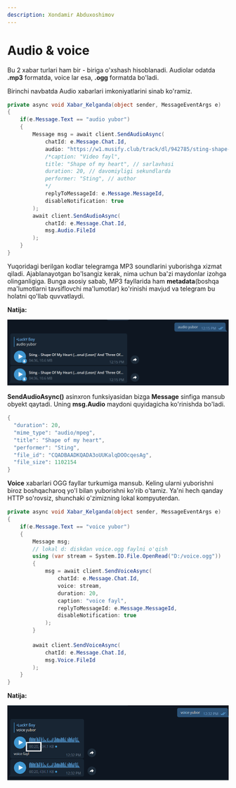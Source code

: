 ```yaml
---
description: Xondamir Abduxoshimov
---
```


# Audio & voice

Bu 2 xabar turlari ham bir - biriga o'xshash hisoblanadi. Audiolar odatda **.mp3** formatda, voice lar esa, **.ogg** formatda bo'ladi.

Birinchi navbatda Audio xabarlari imkoniyatlarini sinab ko'ramiz.

```csharp
private async void Xabar_Kelganda(object sender, MessageEventArgs e)
{
    if(e.Message.Text == "audio yubor")
    {
        Message msg = await client.SendAudioAsync(
            chatId: e.Message.Chat.Id,
            audio: "https://w1.musify.club/track/dl/942785/sting-shape-of-my-heart-from-the-professional-leon-and-three-of-hearts.mp3",
            /*caption: "Video fayl",
            title: "Shape of my heart", // sarlavhasi
            duration: 20, // davomiyligi sekundlarda
            performer: "Sting", // author 
            */
            replyToMessageId: e.Message.MessageId, 
            disableNotification: true
        );
        await client.SendAudioAsync(
            chatId: e.Message.Chat.Id,
            msg.Audio.FileId
        );
    }
}
```

Yuqoridagi berilgan kodlar telegramga MP3 soundlarini yuborishga xizmat qiladi. Ajablanayotgan bo'lsangiz kerak, nima uchun ba'zi maydonlar izohga olinganligiga. Bunga asosiy sabab, MP3 fayllarida ham **metadata**\(boshqa ma'lumotlarni tavsiflovchi ma'lumotlar\) ko'rinishi mavjud va telegram bu holatni qo'llab quvvatlaydi.

**Natija:**

![](../../../../.gitbook/assets/image%20%2826%29.png)

**SendAudioAsync\(\)** asinxron funksiyasidan bizga **Message** sinfiga mansub obyekt qaytadi. Uning **msg.Audio** maydoni quyidagicha ko'rinishda bo'ladi.

```csharp
{
  "duration": 20,
  "mime_type": "audio/mpeg",
  "title": "Shape of my heart",
  "performer": "Sting",
  "file_id": "CQADBAADKQADA3oUUKalqDOOcqesAg",
  "file_size": 1102154
}
```

**Voice** xabarlari OGG fayllar turkumiga mansub. Keling ularni yuborishni biroz boshqacharoq yo'l bilan yuborishni ko'rib o'tamiz. Ya'ni hech qanday HTTP so'rovsiz, shunchaki o'zimizning lokal kompyuterdan. 

```csharp
private async void Xabar_Kelganda(object sender, MessageEventArgs e)
{
    if(e.Message.Text == "voice yubor")
    {
        Message msg;
        // lokal d: diskdan voice.ogg faylni o'qish        
        using (var stream = System.IO.File.OpenRead("D:/voice.ogg"))
        {
            msg = await client.SendVoiceAsync(
                chatId: e.Message.Chat.Id,
                voice: stream,
                duration: 20,
                caption: "voice fayl",
                replyToMessageId: e.Message.MessageId,
                disableNotification: true
            );
        }

        await client.SendVoiceAsync(
            chatId: e.Message.Chat.Id,
            msg.Voice.FileId
        );
    }
}
```

**Natija:**

![](../../../../.gitbook/assets/image%20%2851%29.png)

